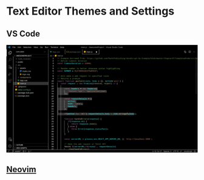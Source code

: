 # Text Editor Themes and Settings

## VS Code

![Screenshot 1](./screenshot_1.png)

## [Neovim](./neovim-config/README.md)